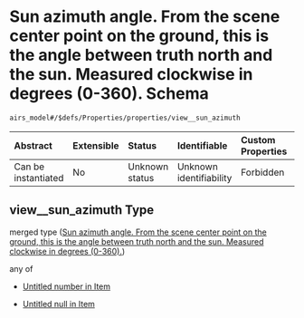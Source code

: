# Sun azimuth angle. From the scene center point on the ground, this is the angle between truth north and the sun. Measured clockwise in degrees (0-360). Schema

```txt
airs_model#/$defs/Properties/properties/view__sun_azimuth
```



| Abstract            | Extensible | Status         | Identifiable            | Custom Properties | Additional Properties | Access Restrictions | Defined In                                                      |
| :------------------ | :--------- | :------------- | :---------------------- | :---------------- | :-------------------- | :------------------ | :-------------------------------------------------------------- |
| Can be instantiated | No         | Unknown status | Unknown identifiability | Forbidden         | Allowed               | none                | [model.schema.json\*](model.schema.json "open original schema") |

## view\_\_sun\_azimuth Type

merged type ([Sun azimuth angle. From the scene center point on the ground, this is the angle between truth north and the sun. Measured clockwise in degrees (0-360).](model-defs-properties-properties-sun-azimuth-angle-from-the-scene-center-point-on-the-ground-this-is-the-angle-between-truth-north-and-the-sun-measured-clockwise-in-degrees-0-360.md))

any of

* [Untitled number in Item](model-defs-properties-properties-sun-azimuth-angle-from-the-scene-center-point-on-the-ground-this-is-the-angle-between-truth-north-and-the-sun-measured-clockwise-in-degrees-0-360-anyof-0.md "check type definition")

* [Untitled null in Item](model-defs-properties-properties-sun-azimuth-angle-from-the-scene-center-point-on-the-ground-this-is-the-angle-between-truth-north-and-the-sun-measured-clockwise-in-degrees-0-360-anyof-1.md "check type definition")
